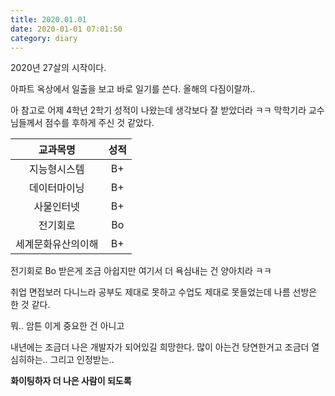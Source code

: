```yaml
---
title: 2020.01.01
date: 2020-01-01 07:01:50
category: diary
---
```


2020년 27살의 시작이다.

아파트 옥상에서 일출을 보고 바로 일기를 쓴다. 올해의 다짐이랄까..

아 참고로 어제 4학년 2학기 성적이 나왔는데 생각보다 잘 받았더라 ㅋㅋ 막학기라 교수님들께서 점수를 후하게 주신 것 같았다.

|      교과목명      | 성적 |
| :----------------: | :--: |
|    지능형시스템    |  B+  |
|    데이터마이닝    |  B+  |
|     사물인터넷     |  B+  |
|      전기회로      |  Bo  |
| 세계문화유산의이해 |  B+  |

전기회로 Bo 받은게 조금 아쉽지만 여기서 더 욕심내는 건 양아치라 ㅋㅋ

취업 면접보러 다니느라 공부도 제대로 못하고 수업도 제대로 못들었는데 나름 선방은 한 것 같다.

뭐.. 암튼 이게 중요한 건 아니고

내년에는 조금더 나은 개발자가 되어있길 희망한다. 많이 아는건 당연한거고 조금더 열심히하는.. 그리고 인정받는..

**화이팅하자 더 나은 사람이 되도록**
